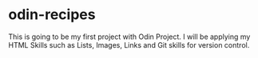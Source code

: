 # odin-recipes

This is going to be my first project with Odin Project. I will be applying my HTML Skills such as Lists, Images, Links and Git skills for version control.
